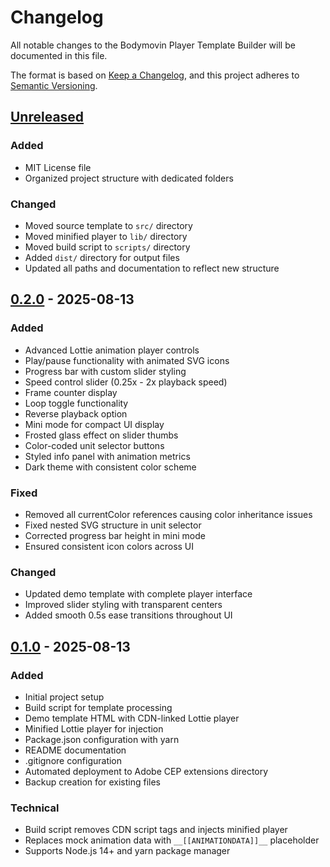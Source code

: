 # Changelog

All notable changes to the Bodymovin Player Template Builder will be documented in this file.

The format is based on [Keep a Changelog](https://keepachangelog.com/en/1.0.0/),
and this project adheres to [Semantic Versioning](https://semver.org/spec/v2.0.0.html).

## [Unreleased]

### Added
- MIT License file
- Organized project structure with dedicated folders

### Changed
- Moved source template to `src/` directory
- Moved minified player to `lib/` directory  
- Moved build script to `scripts/` directory
- Added `dist/` directory for output files
- Updated all paths and documentation to reflect new structure

## [0.2.0] - 2025-08-13

### Added
- Advanced Lottie animation player controls
- Play/pause functionality with animated SVG icons
- Progress bar with custom slider styling
- Speed control slider (0.25x - 2x playback speed)
- Frame counter display
- Loop toggle functionality
- Reverse playback option
- Mini mode for compact UI display
- Frosted glass effect on slider thumbs
- Color-coded unit selector buttons
- Styled info panel with animation metrics
- Dark theme with consistent color scheme

### Fixed
- Removed all currentColor references causing color inheritance issues
- Fixed nested SVG structure in unit selector
- Corrected progress bar height in mini mode
- Ensured consistent icon colors across UI

### Changed
- Updated demo template with complete player interface
- Improved slider styling with transparent centers
- Added smooth 0.5s ease transitions throughout UI

## [0.1.0] - 2025-08-13

### Added
- Initial project setup
- Build script for template processing
- Demo template HTML with CDN-linked Lottie player
- Minified Lottie player for injection
- Package.json configuration with yarn
- README documentation
- .gitignore configuration
- Automated deployment to Adobe CEP extensions directory
- Backup creation for existing files

### Technical
- Build script removes CDN script tags and injects minified player
- Replaces mock animation data with `__[[ANIMATIONDATA]]__` placeholder
- Supports Node.js 14+ and yarn package manager

[Unreleased]: https://github.com/ivg-design/bm_player_template/compare/v0.2.0...HEAD
[0.2.0]: https://github.com/ivg-design/bm_player_template/compare/v0.1.0...v0.2.0
[0.1.0]: https://github.com/ivg-design/bm_player_template/releases/tag/v0.1.0